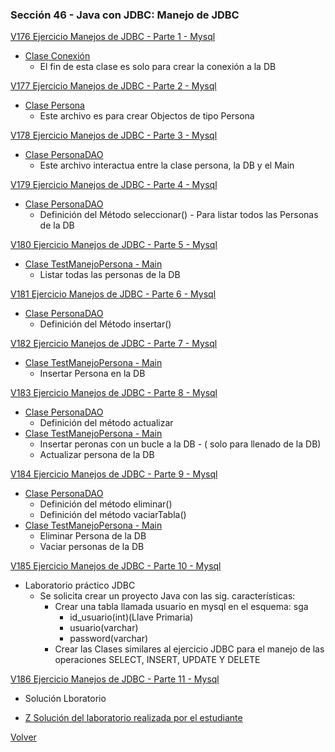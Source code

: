 ### Sección 46 - Java con JDBC: Manejo de JDBC

[V176 Ejercicio Manejos de JDBC - Parte 1 - Mysql](V176_Ejercicio_Manejo_de_JDBC_Parte_1/src/main/java)
- [Clase Conexión](V176_Ejercicio_Manejo_de_JDBC_Parte_1/src/main/java/datos/Conexion.java)
    * El fin de esta clase es solo para crear la conexión a la DB

[V177 Ejercicio Manejos de JDBC - Parte 2 - Mysql](V177_Ejercicio_Manejo_de_JDBC_Parte_2/src/main/java)
- [Clase Persona](V177_Ejercicio_Manejo_de_JDBC_Parte_2/src/main/java/domain/Persona.java)
    - Este archivo es para crear Objectos de tipo Persona

[V178 Ejercicio Manejos de JDBC - Parte 3 - Mysql](V178_Ejercicio_Manejo_de_JDBC_Parte_3/src/main/java)
- [Clase PersonaDAO](V178_Ejercicio_Manejo_de_JDBC_Parte_3/src/main/java/datos/PersonaDAO.java)
    * Este archivo interactua entre la clase persona, la DB y el Main

[V179 Ejercicio Manejos de JDBC - Parte 4 - Mysql](V179_Ejercicio_Manejo_de_JDBC_Parte_4/src/main/java)
- [Clase PersonaDAO](V179_Ejercicio_Manejo_de_JDBC_Parte_4/src/main/java/datos/PersonaDAO.java)
    * Definición del Método seleccionar() - Para listar todos las Personas de la DB

[V180 Ejercicio Manejos de JDBC - Parte 5 - Mysql](V180_Ejercicio_Manejo_de_JDBC_Parte_5/src/main/java)
- [Clase TestManejoPersona - Main](V180_Ejercicio_Manejo_de_JDBC_Parte_5/src/main/java/test/TestManejoPersonas.java)
    * Listar todas las personas de la DB

[V181 Ejercicio Manejos de JDBC - Parte 6 - Mysql](V181_Ejercicio_Manejo_de_JDBC_Parte_6/src/main/java)
- [Clase PersonaDAO](V181_Ejercicio_Manejo_de_JDBC_Parte_6/src/main/java/datos/PersonaDAO.java)
    * Definición del Método insertar()

[V182 Ejercicio Manejos de JDBC - Parte 7 - Mysql](V182_Ejercicio_Manejo_de_JDBC_Parte_7/src/main/java)
- [Clase TestManejoPersona - Main](V182_Ejercicio_Manejo_de_JDBC_Parte_7/src/main/java/test/TestManejoPersonas.java)
    * Insertar Persona en la DB

[V183 Ejercicio Manejos de JDBC - Parte 8 - Mysql](V183_Ejercicio_Manejo_de_JDBC_Parte_8/src/main/java)
- [Clase PersonaDAO](V183_Ejercicio_Manejo_de_JDBC_Parte_8/src/main/java/datos/PersonaDAO.java)
    * Definición del método actualizar
- [Clase TestManejoPersona - Main](V183_Ejercicio_Manejo_de_JDBC_Parte_8/src/main/java/test/TestManejoPersonas.java)
    * Insertar peronas con un bucle a la DB - ( solo para llenado de la DB)
    * Actualizar persona de la DB

[V184 Ejercicio Manejos de JDBC - Parte 9 - Mysql](V184_Ejercicio_Manejo_de_JDBC_Parte_9/src/main/java)
- [Clase PersonaDAO](V184_Ejercicio_Manejo_de_JDBC_Parte_9/src/main/java/datos/PersonaDAO.java)
    * Definición del método eliminar()
    * Definición del método vaciarTabla()
- [Clase TestManejoPersona - Main](V184_Ejercicio_Manejo_de_JDBC_Parte_9/src/main/java/test/TestManejoPersonas.java)
    * Eliminar Persona de la DB
    * Vaciar personas de la DB

[V185 Ejercicio Manejos de JDBC - Parte 10 - Mysql]()
- Laboratorio práctico JDBC
    * Se solicita crear un proyecto Java con las sig. características:
        * Crear una tabla llamada usuario en mysql en el esquema: sga
            * id_usuario(int)(Llave Primaria)
            * usuario(varchar)
            * password(varchar)
        * Crear las Clases similares al ejercicio JDBC para el manejo de las
            operaciones SELECT, INSERT, UPDATE Y DELETE

[V186 Ejercicio Manejos de JDBC - Parte 11 - Mysql](V186_Laboratorio_Solucion_Manejo_de_Usuarios_en_JDBC/src/main/java)
- Solución Lboratorio

- [Z Solución del laboratorio realizada por el estudiante](Z_Resolucion_Laboratorio_Pablo/src/main/java)

[Volver](../)